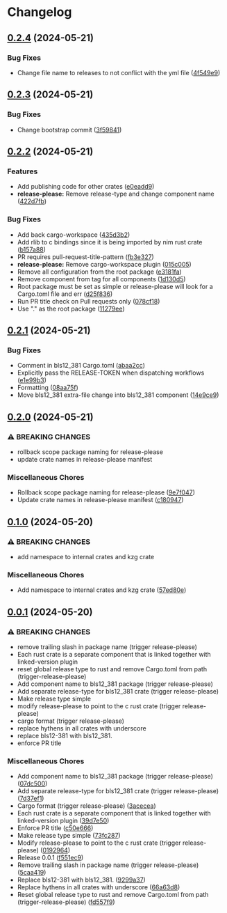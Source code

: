 # Changelog

## [0.2.4](https://github.com/crate-crypto/peerdas-kzg/compare/v0.2.3...v0.2.4) (2024-05-21)


### Bug Fixes

* Change file name to releases to not conflict with the yml file ([4f549e9](https://github.com/crate-crypto/peerdas-kzg/commit/4f549e94c27d58c1c28f47aeef1ab3e1e54f81e8))

## [0.2.3](https://github.com/crate-crypto/peerdas-kzg/compare/v0.2.2...v0.2.3) (2024-05-21)


### Bug Fixes

* Change bootstrap commit ([3f59841](https://github.com/crate-crypto/peerdas-kzg/commit/3f598415a8d27cc73fa3d12c9d15b2e1a1afdd25))

## [0.2.2](https://github.com/crate-crypto/peerdas-kzg/compare/v0.2.1...v0.2.2) (2024-05-21)


### Features

* Add publishing code for other crates ([e0eadd9](https://github.com/crate-crypto/peerdas-kzg/commit/e0eadd95f05f6cc93f0b7b8efe78ea3f51ba0f11))
* **release-please:** Remove release-type and change component name ([422d7fb](https://github.com/crate-crypto/peerdas-kzg/commit/422d7fb64fb888af1d996cb4cc769a30fcffed84))


### Bug Fixes

* Add back cargo-workspace ([435d3b2](https://github.com/crate-crypto/peerdas-kzg/commit/435d3b2b0438bd317e1ef1687d8462fbc8529457))
* Add rlib to c bindings since it is being imported by nim rust crate ([b157a88](https://github.com/crate-crypto/peerdas-kzg/commit/b157a88c43f4aa523097184530e9e8efa1b379e2))
* PR requires pull-request-title-pattern ([fb3e327](https://github.com/crate-crypto/peerdas-kzg/commit/fb3e3271def98391598325ffc26ba61ef1cab82c))
* **release-please:** Remove cargo-workspace plugin ([015c005](https://github.com/crate-crypto/peerdas-kzg/commit/015c0054c079743385dd86494f0b7ee3942ba60f))
* Remove all configuration from the root package ([e3181fa](https://github.com/crate-crypto/peerdas-kzg/commit/e3181faada94e6e90a0f6f621127905eea397f24))
* Remove component from tag for all components ([1d130d5](https://github.com/crate-crypto/peerdas-kzg/commit/1d130d5c2ef3f18467f2166bcd6861451d173e4a))
* Root package must be set as simple or release-please will look for a Cargo.toml file and err ([d25f836](https://github.com/crate-crypto/peerdas-kzg/commit/d25f83661690ff949e6fecf11e054c28bf0790f2))
* Run PR title check on Pull requests only ([078cf18](https://github.com/crate-crypto/peerdas-kzg/commit/078cf18d5a7ae538ae1ec8f88abe85b024326520))
* Use "." as the root package ([11279ee](https://github.com/crate-crypto/peerdas-kzg/commit/11279eeecace869b59a16fcfa4439373c7b83644))

## [0.2.1](https://github.com/crate-crypto/peerdas-kzg/compare/v0.2.0...v0.2.1) (2024-05-21)


### Bug Fixes

* Comment in bls12_381 Cargo.toml ([abaa2cc](https://github.com/crate-crypto/peerdas-kzg/commit/abaa2ccd8aa5ede857c8a474da2a4489c943dd33))
* Explicitly pass the RELEASE-TOKEN when dispatching workflows ([e1e99b3](https://github.com/crate-crypto/peerdas-kzg/commit/e1e99b326d91d0ca2f6dd812511e14cc0f0a24f6))
* Formatting ([08aa75f](https://github.com/crate-crypto/peerdas-kzg/commit/08aa75fbebc33d75c634788ab6323695f42e3c9e))
* Move bls12_381 extra-file change into bls12_381 component ([14e9ce9](https://github.com/crate-crypto/peerdas-kzg/commit/14e9ce9a8e2d268bd5d3f6017ab09a650b9713fe))

## [0.2.0](https://github.com/crate-crypto/peerdas-kzg/compare/v0.1.0...v0.2.0) (2024-05-21)


### ⚠ BREAKING CHANGES

* rollback scope package naming for release-please
* update crate names in release-please manifest

### Miscellaneous Chores

* Rollback scope package naming for release-please ([9e7f047](https://github.com/crate-crypto/peerdas-kzg/commit/9e7f04724119ca97fd49cf992dad4b23d6da6387))
* Update crate names in release-please manifest ([c180947](https://github.com/crate-crypto/peerdas-kzg/commit/c18094731ba6e091b607faaac18b4e82f2f5b704))

## [0.1.0](https://github.com/crate-crypto/peerdas-kzg/compare/v0.0.1...v0.1.0) (2024-05-20)


### ⚠ BREAKING CHANGES

* add namespace to internal crates and kzg crate

### Miscellaneous Chores

* Add namespace to internal crates and kzg crate ([57ed80e](https://github.com/crate-crypto/peerdas-kzg/commit/57ed80e4122c56cfc1868afdd27cbb7f79bba88d))

## [0.0.1](https://github.com/crate-crypto/peerdas-kzg/compare/v0.0.1...v0.0.1) (2024-05-20)


### ⚠ BREAKING CHANGES

* remove trailing slash in package name (trigger release-please)
* Each rust crate is a separate component that is linked together with linked-version plugin
* reset global release type to rust and remove Cargo.toml from path (trigger-release-please)
* Add component name to bls12_381 package (trigger release-please)
* Add separate release-type for bls12_381 crate (trigger release-please)
* Make release type simple
* modify release-please to point to the c rust crate (trigger release-please)
* cargo format (trigger release-please)
* replace hythens in all crates with underscore
* replace bls12-381 with bls12_381.
* enforce PR title

### Miscellaneous Chores

* Add component name to bls12_381 package (trigger release-please) ([07dc500](https://github.com/crate-crypto/peerdas-kzg/commit/07dc500c22311d7b6843ec8790f98391d1097423))
* Add separate release-type for bls12_381 crate (trigger release-please) ([7d37ef1](https://github.com/crate-crypto/peerdas-kzg/commit/7d37ef16ae037d6630a0c2ed69973cd99821be9a))
* Cargo format (trigger release-please) ([3acecea](https://github.com/crate-crypto/peerdas-kzg/commit/3acecea41b5baec67376a191d1fdb91acfc9d7c4))
* Each rust crate is a separate component that is linked together with linked-version plugin ([39d7e50](https://github.com/crate-crypto/peerdas-kzg/commit/39d7e506ba2ea9e3aaea1f65f97f3518dbcbaf54))
* Enforce PR title ([c50e666](https://github.com/crate-crypto/peerdas-kzg/commit/c50e666ec8c408134b7d50d6caa6d2f616f9219f))
* Make release type simple ([73fc287](https://github.com/crate-crypto/peerdas-kzg/commit/73fc287b29c4cd17cb1a7ad5d84ee09f3b43a1eb))
* Modify release-please to point to the c rust crate (trigger release-please) ([0192964](https://github.com/crate-crypto/peerdas-kzg/commit/01929646394efd9285c268a1e0d0d98f29c83a91))
* Release 0.0.1 ([f551ec9](https://github.com/crate-crypto/peerdas-kzg/commit/f551ec9f7c045dfa06024ee223067d3cc05ec169))
* Remove trailing slash in package name (trigger release-please) ([5caa419](https://github.com/crate-crypto/peerdas-kzg/commit/5caa419d668b15a954cc183f65231ee8c5e01348))
* Replace bls12-381 with bls12_381. ([9299a37](https://github.com/crate-crypto/peerdas-kzg/commit/9299a37493317e0aabbe027de2771f11607ff418))
* Replace hythens in all crates with underscore ([66a63d8](https://github.com/crate-crypto/peerdas-kzg/commit/66a63d839ac475f79ae19c4cd340f9987f431b30))
* Reset global release type to rust and remove Cargo.toml from path (trigger-release-please) ([fd557f9](https://github.com/crate-crypto/peerdas-kzg/commit/fd557f908a7798e08034a172b4856c333c557a21))
